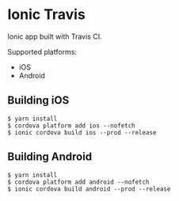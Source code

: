 # Ionic Travis

Ionic app built with Travis CI.

Supported platforms:

* iOS
* Android

## Building iOS

```
$ yarn install
$ cordova platform add ios --nofetch
$ ionic cordova build ios --prod --release
```

## Building Android

```
$ yarn install
$ cordova platform add android --nofetch
$ ionic cordova build android --prod --release
```

